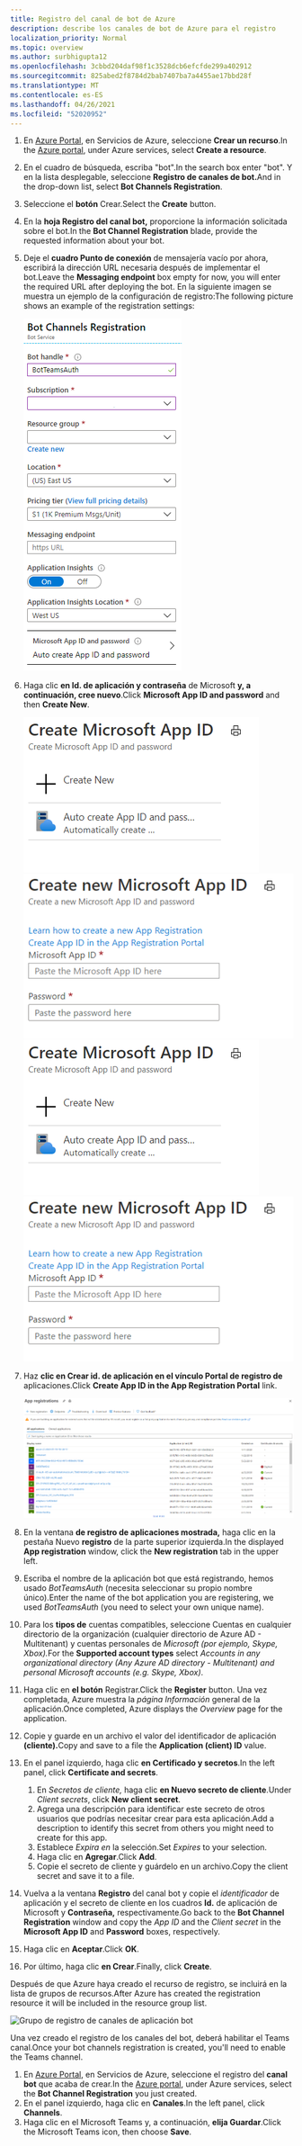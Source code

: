 ```yaml
---
title: Registro del canal de bot de Azure
description: describe los canales de bot de Azure para el registro
localization_priority: Normal
ms.topic: overview
ms.author: surbhigupta12
ms.openlocfilehash: 3cbbd204daf98f1c3528dcb6efcfde299a402912
ms.sourcegitcommit: 825abed2f8784d2bab7407ba7a4455ae17bbd28f
ms.translationtype: MT
ms.contentlocale: es-ES
ms.lasthandoff: 04/26/2021
ms.locfileid: "52020952"
---
```

1. <span data-ttu-id="f9447-103">En [Azure Portal](https://ms.portal.azure.com/#home), en Servicios de Azure, seleccione **Crear un recurso**.</span><span class="sxs-lookup"><span data-stu-id="f9447-103">In the [Azure portal](https://ms.portal.azure.com/#home), under Azure services, select **Create a resource**.</span></span>
1. <span data-ttu-id="f9447-104">En el cuadro de búsqueda, escriba "bot".</span><span class="sxs-lookup"><span data-stu-id="f9447-104">In the search box enter "bot".</span></span> <span data-ttu-id="f9447-105">Y en la lista desplegable, seleccione **Registro de canales de bot.**</span><span class="sxs-lookup"><span data-stu-id="f9447-105">And in the drop-down list, select **Bot Channels Registration**.</span></span>
1. <span data-ttu-id="f9447-106">Seleccione el **botón** Crear.</span><span class="sxs-lookup"><span data-stu-id="f9447-106">Select the **Create** button.</span></span>
1. <span data-ttu-id="f9447-107">En la **hoja Registro del canal bot,** proporcione la información solicitada sobre el bot.</span><span class="sxs-lookup"><span data-stu-id="f9447-107">In the **Bot Channel Registration** blade, provide the requested information about your bot.</span></span>
1. <span data-ttu-id="f9447-108">Deje el **cuadro Punto de conexión** de mensajería vacío por ahora, escribirá la dirección URL necesaria después de implementar el bot.</span><span class="sxs-lookup"><span data-stu-id="f9447-108">Leave the **Messaging endpoint** box empty for now, you will enter the required URL after deploying the bot.</span></span> <span data-ttu-id="f9447-109">En la siguiente imagen se muestra un ejemplo de la configuración de registro:</span><span class="sxs-lookup"><span data-stu-id="f9447-109">The following picture shows an example of the registration settings:</span></span>

    ![Registro de canales de aplicación bot](../../assets/images/authentication/auth-bot-channels-registration.png)

1. <span data-ttu-id="f9447-111">Haga clic **en Id. de aplicación y contraseña** de Microsoft **y, a continuación, cree nuevo**.</span><span class="sxs-lookup"><span data-stu-id="f9447-111">Click **Microsoft App ID and password** and then **Create New**.</span></span>

    <span data-ttu-id="f9447-112">![Crear id. de aplicación de Microsoft ](../../assets/images/authentication/CreateMicrosoftAppID.png) ![ Crear nuevo id. de aplicación de Microsoft](../../assets/images/authentication/CreateNewMicrosoftAppID.png)</span><span class="sxs-lookup"><span data-stu-id="f9447-112">![Create Microsoft App ID](../../assets/images/authentication/CreateMicrosoftAppID.png) ![Create New Microsoft App ID](../../assets/images/authentication/CreateNewMicrosoftAppID.png)</span></span>    

1. <span data-ttu-id="f9447-113">Haz **clic en Crear id. de aplicación en el vínculo Portal de registro de** aplicaciones.</span><span class="sxs-lookup"><span data-stu-id="f9447-113">Click **Create App ID in the App Registration Portal** link.</span></span>

   ![Registros de aplicaciones](../../assets/images/authentication/AppRegistration.png)
   
1. <span data-ttu-id="f9447-115">En la ventana **de registro de aplicaciones mostrada,** haga clic en la pestaña Nuevo **registro** de la parte superior izquierda.</span><span class="sxs-lookup"><span data-stu-id="f9447-115">In the displayed **App registration** window, click the **New registration** tab in the upper left.</span></span>
1. <span data-ttu-id="f9447-116">Escriba el nombre de la aplicación bot que está registrando, hemos usado *BotTeamsAuth* (necesita seleccionar su propio nombre único).</span><span class="sxs-lookup"><span data-stu-id="f9447-116">Enter the name of the bot application you are registering, we used *BotTeamsAuth* (you need to select your own unique name).</span></span>
1. <span data-ttu-id="f9447-117">Para los **tipos de** cuentas compatibles, seleccione Cuentas en cualquier directorio de la organización (cualquier directorio de Azure AD - Multitenant) y cuentas personales de *Microsoft (por ejemplo, Skype, Xbox).*</span><span class="sxs-lookup"><span data-stu-id="f9447-117">For the **Supported account types** select *Accounts in any organizational directory (Any Azure AD directory - Multitenant) and personal Microsoft accounts (e.g. Skype, Xbox)*.</span></span>
1. <span data-ttu-id="f9447-118">Haga clic en **el botón** Registrar.</span><span class="sxs-lookup"><span data-stu-id="f9447-118">Click the **Register** button.</span></span> <span data-ttu-id="f9447-119">Una vez completada, Azure muestra la *página Información* general de la aplicación.</span><span class="sxs-lookup"><span data-stu-id="f9447-119">Once completed, Azure displays the *Overview* page for the application.</span></span>
1. <span data-ttu-id="f9447-120">Copie y guarde en un archivo el valor del identificador de aplicación **(cliente).**</span><span class="sxs-lookup"><span data-stu-id="f9447-120">Copy and save to a file the **Application (client) ID** value.</span></span>
1. <span data-ttu-id="f9447-121">En el panel izquierdo, haga clic **en Certificado y secretos**.</span><span class="sxs-lookup"><span data-stu-id="f9447-121">In the left panel, click **Certificate and secrets**.</span></span>
    1. <span data-ttu-id="f9447-122">En *Secretos de cliente,* haga clic **en Nuevo secreto de cliente**.</span><span class="sxs-lookup"><span data-stu-id="f9447-122">Under *Client secrets*, click **New client secret**.</span></span>
    1. <span data-ttu-id="f9447-123">Agrega una descripción para identificar este secreto de otros usuarios que podrías necesitar crear para esta aplicación.</span><span class="sxs-lookup"><span data-stu-id="f9447-123">Add a description to identify this secret from others you might need to create for this app.</span></span>
    1. <span data-ttu-id="f9447-124">Establece *Expira en* la selección.</span><span class="sxs-lookup"><span data-stu-id="f9447-124">Set *Expires* to your selection.</span></span>
    1. <span data-ttu-id="f9447-125">Haga clic en **Agregar**.</span><span class="sxs-lookup"><span data-stu-id="f9447-125">Click **Add**.</span></span>
    1. <span data-ttu-id="f9447-126">Copie el secreto de cliente y guárdelo en un archivo.</span><span class="sxs-lookup"><span data-stu-id="f9447-126">Copy the client secret and save it to a file.</span></span>
1. <span data-ttu-id="f9447-127">Vuelva a la ventana **Registro** del canal bot  y copie el *identificador* de aplicación y el secreto de cliente en los cuadros **Id.** de aplicación de Microsoft y **Contraseña,** respectivamente.</span><span class="sxs-lookup"><span data-stu-id="f9447-127">Go back to the **Bot Channel Registration** window and copy the *App ID* and the *Client secret* in the **Microsoft App ID** and **Password** boxes, respectively.</span></span>
1. <span data-ttu-id="f9447-128">Haga clic en **Aceptar**.</span><span class="sxs-lookup"><span data-stu-id="f9447-128">Click **OK**.</span></span>
1. <span data-ttu-id="f9447-129">Por último, haga clic **en Crear**.</span><span class="sxs-lookup"><span data-stu-id="f9447-129">Finally, click **Create**.</span></span>

<span data-ttu-id="f9447-130">Después de que Azure haya creado el recurso de registro, se incluirá en la lista de grupos de recursos.</span><span class="sxs-lookup"><span data-stu-id="f9447-130">After Azure has created the registration resource it will be included in the resource group list.</span></span>  

![Grupo de registro de canales de aplicación bot](~/assets/images/authentication/auth-bot-channels-registration-group.PNG)

<span data-ttu-id="f9447-132">Una vez creado el registro de los canales del bot, deberá habilitar el Teams canal.</span><span class="sxs-lookup"><span data-stu-id="f9447-132">Once your bot channels registration is created, you'll need to enable the Teams channel.</span></span>

1. <span data-ttu-id="f9447-133">En [Azure Portal](https://ms.portal.azure.com/#home), en Servicios de Azure, seleccione el registro del **canal bot** que acaba de crear.</span><span class="sxs-lookup"><span data-stu-id="f9447-133">In the [Azure portal](https://ms.portal.azure.com/#home), under Azure services, select the **Bot Channel Registration** you just created.</span></span>
1. <span data-ttu-id="f9447-134">En el panel izquierdo, haga clic en **Canales**.</span><span class="sxs-lookup"><span data-stu-id="f9447-134">In the left panel, click **Channels**.</span></span>
1. <span data-ttu-id="f9447-135">Haga clic en el Microsoft Teams y, a continuación, **elija Guardar**.</span><span class="sxs-lookup"><span data-stu-id="f9447-135">Click the Microsoft Teams icon, then choose **Save**.</span></span>
